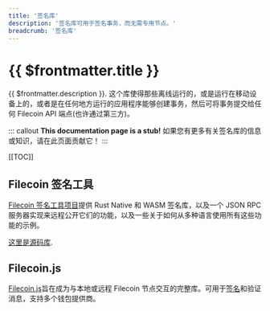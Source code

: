 ```yaml
---
title: '签名库'
description: '签名库可用于签名事务，而无需专用节点。'
breadcrumb: '签名库'
---
```


# {{ $frontmatter.title }}

{{ $frontmatter.description }}. 这个库使得那些离线运行的，或是运行在移动设备上的，或者是在任何地方运行的应用程序能够创建事务，然后可将事务提交给任何 Filecoin API 端点(也许通过第三方)。

::: callout
**This documentation page is a stub!** 如果您有更多有关签名库的信息或知识，请在此页面贡献它！
:::

[[TOC]]

## Filecoin 签名工具

[Filecoin 签名工具项目](https://zondax.ch/projects/filecoin-signing-tools/#features)提供 Rust Native 和 WASM 签名库，以及一个 JSON RPC 服务器实现来远程公开它们的功能，以及一些关于如何从多种语言使用所有这些功能的示例。

[这里是源码库](https://github.com/Zondax/filecoin-signing-tools).

## Filecoin.js

[Filecoin.js](https://filecoin-shipyard.github.io/filecoin.js/)旨在成为与本地或远程 Filecoin 节点交互的完整库。可用于[签名](https:filecoin-shipyard.github.iofilecoin.jsdocssign-message)和验证消息，支持多个钱包提供商。